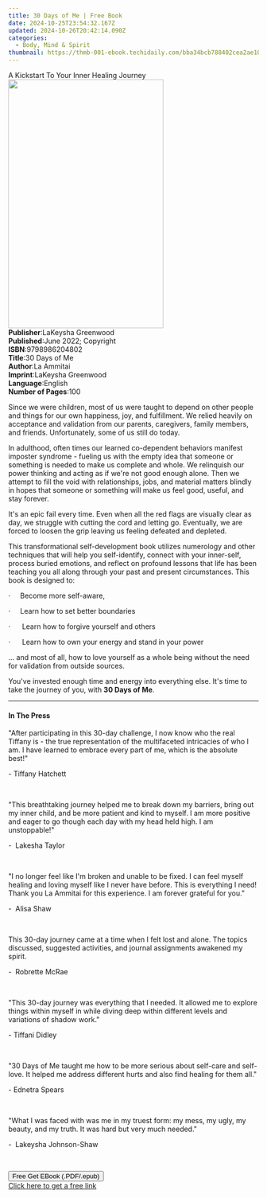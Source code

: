 ```yaml
---
title: 30 Days of Me | Free Book
date: 2024-10-25T23:54:32.167Z
updated: 2024-10-26T20:42:14.090Z
categories:
  - Body, Mind & Spirit
thumbnail: https://thmb-001-ebook.techidaily.com/bba34bcb788402cea2ae101a04f693b6545850b8be11aae5f506eab780e3ca27.jpg
---
```

<main id="book-container">
  <div class="flex flex-col">
    <div class="book-brief flex-1 py-6 px-4 sm:p-6 md:py-10 md:px-8">
      <!-- brief-->
      <div class="book-brief-main">
        A Kickstart To Your Inner Healing Journey
      </div>
    </div>
    <div
      class="book-meta-info flex-1 grid gap-4 col-start-1 col-end-3 row-start-1 sm:mb-6 sm:grid-cols-4 lg:gap-6 lg:col-start-2 lg:row-end-6 lg:row-span-6 lg:mb-0"
    >
      <div
        class="book-meta-info-left place-content-center mt-4 p-4 text-sm leading-6 col-start-2 col-span-2 dark:text-slate-400"
      >
        <img
          class="w-full h-500 object-cover rounded-lg sm:h-255 sm:col-span-2 lg:col-span-full"
          src="https://img-001-ebook.techidaily.com/287daef004c1efe39d5a6d8453b3ea27a96f67fcb343fb9e9b06a95c25204fdd.jpg"
          alt=""
          width="312"
          height="500"
        />
      </div>
      <div
        class="book-meta-info-right mt-2 col-start-1 row-start-2 col-span-3 self-center"
      >
        <!-- meta data  -->
        <div class="flex flex-col px-4 md:px-8">
          <div class="flex-1">
            <strong>Publisher</strong>:<span class="px-2"
              >LaKeysha Greenwood</span
            >
          </div>
          <div class="flex-1">
            <strong>Published</strong>:<span class="px-2"
              >June 2022; Copyright</span
            >
          </div>
          <div class="flex-1">
            <strong>ISBN</strong>:<span class="px-2">9798986204802</span>
          </div>
          <div class="flex-1">
            <strong>Title</strong>:<span class="px-2">30 Days of Me</span>
          </div>
          <div class="flex-1">
            <strong>Author</strong>:<span class="px-2">La Ammitai</span>
          </div>
          <div class="flex-1">
            <strong>Imprint</strong>:<span class="px-2"
              >LaKeysha Greenwood</span
            >
          </div>
          <div class="flex-1">
            <strong>Language</strong>:<span class="px-2">English</span>
          </div>
          <div class="flex-1">
            <strong>Number of Pages</strong>:<span class="px-2">100</span>
          </div>
        </div>
      </div>
    </div>
    <div class="book-description flex-1 py-6 px-4 sm:p-6 md:py-10 md:px-8">
      <div class="book-description-main">
        <div accordion-content="" id="description">
          <p>
            Since we were children, most of us were taught to depend on other
            people and things for our own happiness, joy, and fulfillment. We
            relied heavily on acceptance and validation from our parents,
            caregivers, family members, and friends. Unfortunately, some of us
            still do today.
          </p>
          <p>
            In adulthood, often times our learned co-dependent behaviors
            manifest imposter syndrome - fueling us with the empty idea that
            someone or something is needed to make us complete and whole. We
            relinquish our power thinking and acting as if we're not good enough
            alone. Then we attempt to fill the void with relationships, jobs,
            and material matters blindly in hopes that someone or something will
            make us feel good, useful, and stay forever.
          </p>
          <p>
            It's an epic fail every time. Even when all the red flags are
            visually clear as day, we struggle with cutting the cord and letting
            go. Eventually, we are forced to loosen the grip leaving us feeling
            defeated and depleted.
          </p>
          <p>
            This transformational self-development book utilizes numerology and
            other techniques that will help you self-identify, connect with your
            inner-self, process buried emotions, and reflect on profound lessons
            that life has been teaching you all along through your past and
            present circumstances. This book is designed to:
          </p>
          <p>·&nbsp;&nbsp;&nbsp;&nbsp;&nbsp;Become more self-aware,</p>
          <p>
            ·&nbsp;&nbsp;&nbsp;&nbsp;&nbsp;Learn how to set better boundaries
          </p>
          <p>
            ·&nbsp;&nbsp;&nbsp;&nbsp;&nbsp;&nbsp;Learn how to forgive yourself
            and others
          </p>
          <p>
            ·&nbsp;&nbsp;&nbsp;&nbsp;&nbsp;&nbsp;Learn how to own your energy
            and stand in your power
          </p>
          <p>
            ... and most of all, how to love yourself as a whole being without
            the need for validation from outside sources.
          </p>
          <p>
            You've invested enough time and energy into everything else. It's
            time to take the journey of you, with
            <strong>30 Days of Me</strong>.
          </p>
        </div>
        <div class="accordion-fader"></div>
      </div>
    </div>
    <div class="book-excerpts flex-1 py-6 px-4 sm:p-6 md:py-10 md:px-8">
      <!-- excerpts-->
      <div class="book-excerpts-main">
        <hr />
        <h4 class="placeholder placeholder-heading">
          <span>In The Press</span>
        </h4>
        <p></p>
        <p class="ql-align-center">
          "After participating in this 30-day challenge, I now know who the real
          Tiffany is - the true representation of the multifaceted intricacies
          of who I am. I have learned to embrace every part of me, which is the
          absolute best!"
        </p>
        <p class="ql-align-center">- Tiffany Hatchett</p>
        <p class="ql-align-center"><br /></p>
        <p class="ql-align-center">
          "This breathtaking journey helped me to break down my barriers, bring
          out my inner child, and be more patient and kind to myself. I am more
          positive and eager to go though each day with my head held high. I am
          unstoppable!"
        </p>
        <p class="ql-align-center">-&nbsp;&nbsp;Lakesha Taylor</p>
        <p class="ql-align-center"><br /></p>
        <p class="ql-align-center">
          "I no longer feel like I'm broken and unable to be fixed. I can feel
          myself healing and loving myself like I never have before. This is
          everything I need! Thank you La Ammitai for this experience. I am
          forever grateful for you."
        </p>
        <p class="ql-align-center">-&nbsp;&nbsp;Alisa Shaw</p>
        <p class="ql-align-center"><br /></p>
        <p class="ql-align-center">
          This 30-day journey came at a time when I felt lost and alone. The
          topics discussed, suggested activities, and journal assignments
          awakened my spirit.
        </p>
        <p class="ql-align-center">-&nbsp;&nbsp;Robrette McRae</p>
        <p class="ql-align-center"><br /></p>
        <p class="ql-align-center">
          "This 30-day journey was everything that I needed. It allowed me to
          explore things within myself in while diving deep within different
          levels and variations of shadow work."
        </p>
        <p class="ql-align-center">- Tiffani Didley</p>
        <p><br /></p>
        <p class="ql-align-center">
          "30 Days of Me taught me how to be more serious about self-care and
          self-love. It helped me address different hurts and also find healing
          for them all."
        </p>
        <p class="ql-align-center">- Ednetra Spears</p>
        <p class="ql-align-center"><br /></p>
        <p class="ql-align-center">
          "What I was faced with was me in my truest form: my mess, my ugly, my
          beauty, and my truth. It was hard but very much needed."
        </p>
        <p class="ql-align-center">-&nbsp;&nbsp;Lakeysha Johnson-Shaw</p>
        <p><br /></p>
        <p></p>
      </div>
    </div>
    <div
      class="book-about-author flex-1 py-6 px-4 sm:p-6 md:py-10 md:px-8"
    ></div>
    <div class="book-free-get flex-1 py-6 px-4 sm:p-6 md:py-10 md:px-8">
      <button
        id="btn-free-get"
        class="bg-blue-500 hover:bg-blue-700 text-white font-bold py-2 px-4 rounded"
      >
        Free Get EBook (.PDF/.epub)
      </button>
      <div id="countdown-display" class="px-2 text-lg mt-2"></div>
      <a
        id="free-link"
        class="hidden bg-blue-500 hover:bg-blue-700 text-white font-bold py-2 px-4 rounded"
        href="https://www.ebooks.com/en-us/book/210551667/30-days-of-me/la-ammitai/"
        target="_blank"
        >Click here to get a free link</a
      >
    </div>
    <script>
      let countdownTime = 0;
      let countdownInterval = null;
      document
        .getElementById('btn-free-get')
        .addEventListener('click', startCountdown);
      function startCountdown() {
        countdownTime = new Date().getTime() + 60000 * 3;
        countdownInterval = setInterval(updateCountdown, 1000);
        document.getElementById('btn-free-get').disabled = true;
        document
          .getElementById('btn-free-get')
          .classList.add('bg-gray-500', 'cursor-not-allowed');
      }
      function updateCountdown() {
        let currentTime = new Date().getTime();
        let timeLeft = countdownTime - currentTime;
        let secondsLeft = Math.floor(timeLeft / 1000);
        document.getElementById('countdown-display').innerHTML =
          `Remaining time: ${secondsLeft} seconds.`;
        if (secondsLeft <= 0) {
          clearInterval(countdownInterval);
          document.getElementById('btn-free-get').classList.add('hidden');
          document.getElementById('free-link').classList.remove('hidden');
          document.getElementById('countdown-display').innerHTML = '';
        }
      }
    </script>
  </div>
</main>

<ins class="adsbygoogle"
      style="display:block"
      data-ad-client="ca-pub-7571918770474297"
      data-ad-slot="8358498916"
      data-ad-format="auto"
      data-full-width-responsive="true"></ins>
    